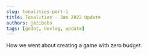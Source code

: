 ```yaml
---
slug: tonalities-part-1
title: Tonalities - Jan 2023 Update
authors: jazibobs
tags: [godot, devlog, update]
---
```


How we went about creating a game with zero budget.

<!--truncate-->